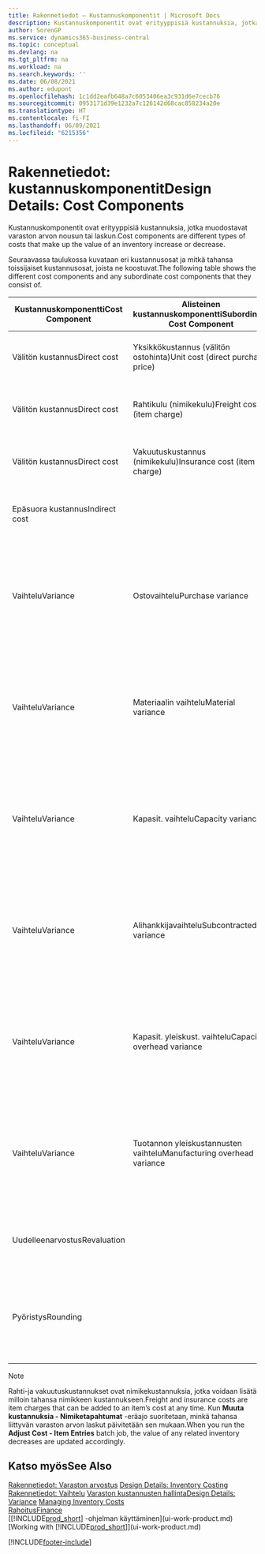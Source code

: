 ```yaml
---
title: Rakennetiedot – Kustannuskomponentit | Microsoft Docs
description: Kustannuskomponentit ovat erityyppisiä kustannuksia, jotka muodostavat varaston arvon kasvun tai vähennyksen.
author: SorenGP
ms.service: dynamics365-business-central
ms.topic: conceptual
ms.devlang: na
ms.tgt_pltfrm: na
ms.workload: na
ms.search.keywords: ''
ms.date: 06/08/2021
ms.author: edupont
ms.openlocfilehash: 1c1dd2eafb648a7c6053406ea3c931d6e7cecb76
ms.sourcegitcommit: 0953171d39e1232a7c126142d68cac858234a20e
ms.translationtype: HT
ms.contentlocale: fi-FI
ms.lasthandoff: 06/09/2021
ms.locfileid: "6215356"
---
```

# <a name="design-details-cost-components"></a><span data-ttu-id="3815a-103">Rakennetiedot: kustannuskomponentit</span><span class="sxs-lookup"><span data-stu-id="3815a-103">Design Details: Cost Components</span></span>
<span data-ttu-id="3815a-104">Kustannuskomponentit ovat erityyppisiä kustannuksia, jotka muodostavat varaston arvon nousun tai laskun.</span><span class="sxs-lookup"><span data-stu-id="3815a-104">Cost components are different types of costs that make up the value of an inventory increase or decrease.</span></span>  

 <span data-ttu-id="3815a-105">Seuraavassa taulukossa kuvataan eri kustannusosat ja mitkä tahansa toissijaiset kustannusosat, joista ne koostuvat.</span><span class="sxs-lookup"><span data-stu-id="3815a-105">The following table shows the different cost components and any subordinate cost components that they consist of.</span></span>  

|<span data-ttu-id="3815a-106">Kustannuskomponentti</span><span class="sxs-lookup"><span data-stu-id="3815a-106">Cost Component</span></span>|<span data-ttu-id="3815a-107">Alisteinen kustannuskomponentti</span><span class="sxs-lookup"><span data-stu-id="3815a-107">Subordinate Cost Component</span></span>|<span data-ttu-id="3815a-108">Description</span><span class="sxs-lookup"><span data-stu-id="3815a-108">Description</span></span>|  
|--------------------|--------------------------------|---------------------------------------|  
|<span data-ttu-id="3815a-109">Välitön kustannus</span><span class="sxs-lookup"><span data-stu-id="3815a-109">Direct cost</span></span>|<span data-ttu-id="3815a-110">Yksikkökustannus (välitön ostohinta)</span><span class="sxs-lookup"><span data-stu-id="3815a-110">Unit cost (direct purchase price)</span></span>|<span data-ttu-id="3815a-111">Kustannus, joka voidaan jäljittää kustannuskohteeseen.</span><span class="sxs-lookup"><span data-stu-id="3815a-111">Cost that can be traced to a cost object.</span></span>|  
|<span data-ttu-id="3815a-112">Välitön kustannus</span><span class="sxs-lookup"><span data-stu-id="3815a-112">Direct cost</span></span>|<span data-ttu-id="3815a-113">Rahtikulu (nimikekulu)</span><span class="sxs-lookup"><span data-stu-id="3815a-113">Freight cost (item charge)</span></span>|<span data-ttu-id="3815a-114">Kustannus, joka voidaan jäljittää kustannuskohteeseen.</span><span class="sxs-lookup"><span data-stu-id="3815a-114">Cost that can be traced to a cost object.</span></span>|  
|<span data-ttu-id="3815a-115">Välitön kustannus</span><span class="sxs-lookup"><span data-stu-id="3815a-115">Direct cost</span></span>|<span data-ttu-id="3815a-116">Vakuutuskustannus (nimikekulu)</span><span class="sxs-lookup"><span data-stu-id="3815a-116">Insurance cost (item charge)</span></span>|<span data-ttu-id="3815a-117">Kustannus, joka voidaan jäljittää kustannuskohteeseen.</span><span class="sxs-lookup"><span data-stu-id="3815a-117">Cost that can be traced to a cost object.</span></span>|  
|<span data-ttu-id="3815a-118">Epäsuora kustannus</span><span class="sxs-lookup"><span data-stu-id="3815a-118">Indirect cost</span></span>||<span data-ttu-id="3815a-119">Kustannus, jota ei voida jäljittää kustannuskohteeseen.</span><span class="sxs-lookup"><span data-stu-id="3815a-119">Cost that cannot be traced to a cost object.</span></span>|  
|<span data-ttu-id="3815a-120">Vaihtelu</span><span class="sxs-lookup"><span data-stu-id="3815a-120">Variance</span></span>|<span data-ttu-id="3815a-121">Ostovaihtelu</span><span class="sxs-lookup"><span data-stu-id="3815a-121">Purchase variance</span></span>|<span data-ttu-id="3815a-122">Todellisten ja vakiokustannusten välinen ero, joka kirjataan vain niiden nimikkeiden osalta, joille käytetään **Vakio**-arvostusmenetelmää.</span><span class="sxs-lookup"><span data-stu-id="3815a-122">The difference between actual and standard costs, which is only posted for items using the **Standard** costing method.</span></span>|  
|<span data-ttu-id="3815a-123">Vaihtelu</span><span class="sxs-lookup"><span data-stu-id="3815a-123">Variance</span></span>|<span data-ttu-id="3815a-124">Materiaalin vaihtelu</span><span class="sxs-lookup"><span data-stu-id="3815a-124">Material variance</span></span>|<span data-ttu-id="3815a-125">Todellisten ja vakiokustannusten välinen ero, joka kirjataan vain niiden nimikkeiden osalta, joille käytetään **Vakio**-arvostusmenetelmää.</span><span class="sxs-lookup"><span data-stu-id="3815a-125">The difference between actual and standard costs, which is only posted for items using the **Standard** costing method.</span></span>|  
|<span data-ttu-id="3815a-126">Vaihtelu</span><span class="sxs-lookup"><span data-stu-id="3815a-126">Variance</span></span>|<span data-ttu-id="3815a-127">Kapasit. vaihtelu</span><span class="sxs-lookup"><span data-stu-id="3815a-127">Capacity variance</span></span>|<span data-ttu-id="3815a-128">Todellisten ja vakiokustannusten välinen ero, joka kirjataan vain niiden nimikkeiden osalta, joille käytetään **Vakio**-arvostusmenetelmää.</span><span class="sxs-lookup"><span data-stu-id="3815a-128">The difference between actual and standard costs, which is only posted for items using the **Standard** costing method.</span></span>|  
|<span data-ttu-id="3815a-129">Vaihtelu</span><span class="sxs-lookup"><span data-stu-id="3815a-129">Variance</span></span>|<span data-ttu-id="3815a-130">Alihankkijavaihtelu</span><span class="sxs-lookup"><span data-stu-id="3815a-130">Subcontracted variance</span></span>|<span data-ttu-id="3815a-131">Todellisten ja vakiokustannusten välinen ero, joka kirjataan vain niiden nimikkeiden osalta, joille käytetään **Vakio**-arvostusmenetelmää.</span><span class="sxs-lookup"><span data-stu-id="3815a-131">The difference between actual and standard costs, which is only posted for items using the **Standard** costing method.</span></span>|  
|<span data-ttu-id="3815a-132">Vaihtelu</span><span class="sxs-lookup"><span data-stu-id="3815a-132">Variance</span></span>|<span data-ttu-id="3815a-133">Kapasit. yleiskust. vaihtelu</span><span class="sxs-lookup"><span data-stu-id="3815a-133">Capacity overhead variance</span></span>|<span data-ttu-id="3815a-134">Todellisten ja vakiokustannusten välinen ero, joka kirjataan vain niiden nimikkeiden osalta, joille käytetään **Vakio**-arvostusmenetelmää.</span><span class="sxs-lookup"><span data-stu-id="3815a-134">The difference between actual and standard costs, which is only posted for items using the **Standard** costing method.</span></span>|  
|<span data-ttu-id="3815a-135">Vaihtelu</span><span class="sxs-lookup"><span data-stu-id="3815a-135">Variance</span></span>|<span data-ttu-id="3815a-136">Tuotannon yleiskustannusten vaihtelu</span><span class="sxs-lookup"><span data-stu-id="3815a-136">Manufacturing overhead variance</span></span>|<span data-ttu-id="3815a-137">Todellisten ja vakiokustannusten välinen ero, joka kirjataan vain niiden nimikkeiden osalta, joille käytetään **Vakio**-arvostusmenetelmää.</span><span class="sxs-lookup"><span data-stu-id="3815a-137">The difference between actual and standard costs, which is only posted for items using the **Standard** costing method.</span></span>|  
|<span data-ttu-id="3815a-138">Uudelleenarvostus</span><span class="sxs-lookup"><span data-stu-id="3815a-138">Revaluation</span></span>||<span data-ttu-id="3815a-139">Nykyisen varaston arvon arvonalennus tai arvonkorotus.</span><span class="sxs-lookup"><span data-stu-id="3815a-139">A depreciation or appreciation of the current inventory value.</span></span>|  
|<span data-ttu-id="3815a-140">Pyöristys</span><span class="sxs-lookup"><span data-stu-id="3815a-140">Rounding</span></span>||<span data-ttu-id="3815a-141">Ylijäämät, jotka on aiheutettu menetelmällä, jossa varaston arvostuksen vähennykset on laskettu.</span><span class="sxs-lookup"><span data-stu-id="3815a-141">Residuals caused by the way in which valuation of inventory decreases are calculated.</span></span>|  

> [!NOTE]  
>  <span data-ttu-id="3815a-142">Rahti-ja vakuutuskustannukset ovat nimikekustannuksia, jotka voidaan lisätä milloin tahansa nimikkeen kustannukseen.</span><span class="sxs-lookup"><span data-stu-id="3815a-142">Freight and insurance costs are item charges that can be added to an item’s cost at any time.</span></span> <span data-ttu-id="3815a-143">Kun **Muuta kustannuksia - Nimiketapahtumat** -eräajo suoritetaan, minkä tahansa liittyvän varaston arvon laskut päivitetään sen mukaan.</span><span class="sxs-lookup"><span data-stu-id="3815a-143">When you run the **Adjust Cost - Item Entries** batch job, the value of any related inventory decreases are updated accordingly.</span></span>  

## <a name="see-also"></a><span data-ttu-id="3815a-144">Katso myös</span><span class="sxs-lookup"><span data-stu-id="3815a-144">See Also</span></span>  
 <span data-ttu-id="3815a-145">[Rakennetiedot: Varaston arvostus](design-details-inventory-costing.md) </span><span class="sxs-lookup"><span data-stu-id="3815a-145">[Design Details: Inventory Costing](design-details-inventory-costing.md) </span></span>  
 <span data-ttu-id="3815a-146">[Rakennetiedot: Vaihtelu](design-details-variance.md) [Varaston kustannusten hallinta](finance-manage-inventory-costs.md)</span><span class="sxs-lookup"><span data-stu-id="3815a-146">[Design Details: Variance](design-details-variance.md) [Managing Inventory Costs](finance-manage-inventory-costs.md)</span></span>  
 [<span data-ttu-id="3815a-147">Rahoitus</span><span class="sxs-lookup"><span data-stu-id="3815a-147">Finance</span></span>](finance.md)  
 <span data-ttu-id="3815a-148">[[!INCLUDE[prod_short](includes/prod_short.md)] -ohjelman käyttäminen](ui-work-product.md)</span><span class="sxs-lookup"><span data-stu-id="3815a-148">[Working with [!INCLUDE[prod_short](includes/prod_short.md)]](ui-work-product.md)</span></span>  


[!INCLUDE[footer-include](includes/footer-banner.md)]